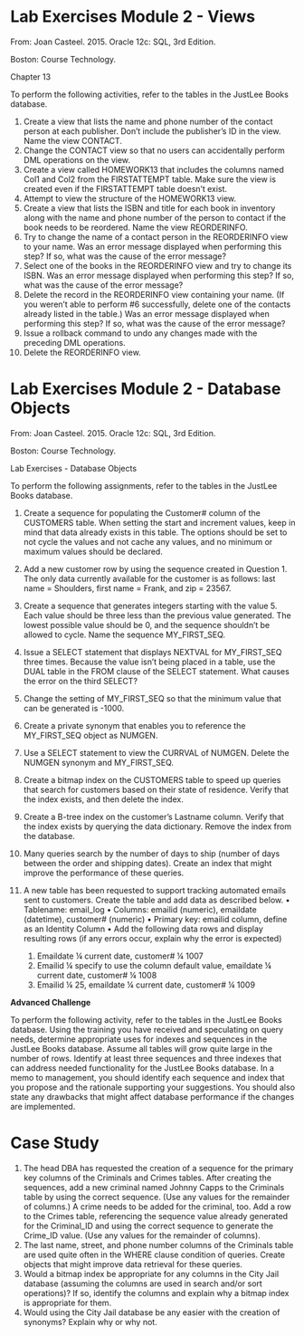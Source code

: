 # Lab Exercises Module 2 - Views

From: Joan Casteel. 2015. Oracle 12c: SQL, 3rd Edition.

Boston: Course Technology.

Chapter 13

To perform the following activities, refer to the tables in the JustLee Books database.

1. Create a view that lists the name and phone number of the contact person at each publisher. Don’t include the publisher’s ID in the view. Name the view CONTACT.
2. Change the CONTACT view so that no users can accidentally perform DML operations on the view.
3. Create a view called HOMEWORK13 that includes the columns named Col1 and Col2 from the FIRSTATTEMPT table. Make sure the view is created even if the FIRSTATTEMPT table doesn’t exist.
4. Attempt to view the structure of the HOMEWORK13 view.
5. Create a view that lists the ISBN and title for each book in inventory along with the name and phone number of the person to contact if the book needs to be reordered. Name the view REORDERINFO.
6. Try to change the name of a contact person in the REORDERINFO view to your name. Was an error message displayed when performing this step? If so, what was the cause of the error message?
7. Select one of the books in the REORDERINFO view and try to change its ISBN. Was an error message displayed when performing this step? If so, what was the cause of the error message?
8. Delete the record in the REORDERINFO view containing your name. (If you weren’t able to perform #6 successfully, delete one of the contacts already listed in the table.) Was an error message displayed when performing this step? If so, what was the cause of the error message?
9. Issue a rollback command to undo any changes made with the preceding DML operations.
10. Delete the REORDERINFO view.

# Lab Exercises Module 2 - Database Objects

From: Joan Casteel. 2015. Oracle 12c: SQL, 3rd Edition.

Boston: Course Technology.

Lab Exercises - Database Objects

To perform the following assignments, refer to the tables in the JustLee Books database.

1. Create a sequence for populating the Customer# column of the CUSTOMERS table. When setting the start and increment values, keep in mind that data already exists in this table. The options should be set to not cycle the values and not cache any values, and no minimum or maximum values should be declared.
2. Add a new customer row by using the sequence created in Question 1. The only data currently available for the customer is as follows: last name = Shoulders, first name = Frank, and zip = 23567.
3. Create a sequence that generates integers starting with the value 5. Each value should be three less than the previous value generated. The lowest possible value should be 0, and the sequence shouldn’t be allowed to cycle. Name the sequence MY_FIRST_SEQ.
4. Issue a SELECT statement that displays NEXTVAL for MY_FIRST_SEQ three times. Because the value isn’t being placed in a table, use the DUAL table in the FROM clause of the SELECT statement. What causes the error on the third SELECT?
5. Change the setting of MY_FIRST_SEQ so that the minimum value that can be generated is -1000.
6. Create a private synonym that enables you to reference the MY_FIRST_SEQ object as NUMGEN.
7. Use a SELECT statement to view the CURRVAL of NUMGEN. Delete the NUMGEN synonym and MY_FIRST_SEQ.
8. Create a bitmap index on the CUSTOMERS table to speed up queries that search for customers based on their state of residence. Verify that the index exists, and then delete the index.
9. Create a B-tree index on the customer’s Lastname column. Verify that the index exists by querying the data dictionary. Remove the index from the database.
10. Many queries search by the number of days to ship (number of days between the order and shipping dates). Create an index that might improve the performance of these queries.

11. A new table has been requested to support tracking automated emails sent to customers.
    Create the table and add data as described below.
    • Tablename: email_log
    • Columns: emailid (numeric), emaildate (datetime), customer# (numeric)
    • Primary key: emailid column, define as an Identity Column
    • Add the following data rows and display resulting rows (if any errors occur, explain
    why the error is expected)
    1. Emaildate ¼ current date, customer# ¼ 1007
    2. Emailid ¼ specify to use the column default value, emaildate ¼ current date,
    customer# ¼ 1008
    3. Emailid ¼ 25, emaildate ¼ current date, customer# ¼ 1009

**Advanced Challenge**

To perform the following activity, refer to the tables in the JustLee Books database. Using the training you have received and speculating on query needs, determine appropriate uses for indexes and sequences in the JustLee Books database. Assume all tables will grow quite large in the number of rows. Identify at least three sequences and three indexes that can address needed functionality for the JustLee Books database. In a memo to management, you should identify each sequence and index that you propose and the rationale supporting your suggestions. You should also state any drawbacks that might affect database performance if the changes are implemented.

# Case Study

1. The head DBA has requested the creation of a sequence for the primary key columns of the Criminals and Crimes tables. After creating the sequences, add a new criminal named Johnny Capps to the Criminals table by using the correct sequence. (Use any values for the remainder of columns.) A crime needs to be added for the criminal, too. Add a row to the Crimes table, referencing the sequence value already generated for the Criminal_ID and using the correct sequence to generate the Crime_ID value. (Use any values for the remainder of columns).
2. The last name, street, and phone number columns of the Criminals table are used quite often in the WHERE clause condition of queries. Create objects that might improve data retrieval for these queries.
3. Would a bitmap index be appropriate for any columns in the City Jail database (assuming the columns are used in search and/or sort operations)? If so, identify the columns and explain why a bitmap index is appropriate for them.
4. Would using the City Jail database be any easier with the creation of synonyms? Explain why or why not.
